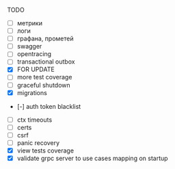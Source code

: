 TODO

- [ ] метрики
- [ ] логи
- [ ] графана, прометей
- [ ] swagger
- [ ] opentracing
- [ ] transactional outbox
- [x] FOR UPDATE
- [ ] more test coverage
- [ ] graceful shutdown
- [x] migrations
- [-] auth token blacklist
- [ ] ctx timeouts
- [ ] certs
- [ ] csrf
- [ ] panic recovery
- [x] view tests coverage
- [x] validate grpc server to use cases mapping on startup